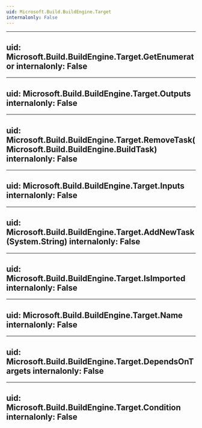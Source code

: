 ```yaml
---
uid: Microsoft.Build.BuildEngine.Target
internalonly: False
---
```


---
uid: Microsoft.Build.BuildEngine.Target.GetEnumerator
internalonly: False
---

---
uid: Microsoft.Build.BuildEngine.Target.Outputs
internalonly: False
---

---
uid: Microsoft.Build.BuildEngine.Target.RemoveTask(Microsoft.Build.BuildEngine.BuildTask)
internalonly: False
---

---
uid: Microsoft.Build.BuildEngine.Target.Inputs
internalonly: False
---

---
uid: Microsoft.Build.BuildEngine.Target.AddNewTask(System.String)
internalonly: False
---

---
uid: Microsoft.Build.BuildEngine.Target.IsImported
internalonly: False
---

---
uid: Microsoft.Build.BuildEngine.Target.Name
internalonly: False
---

---
uid: Microsoft.Build.BuildEngine.Target.DependsOnTargets
internalonly: False
---

---
uid: Microsoft.Build.BuildEngine.Target.Condition
internalonly: False
---
